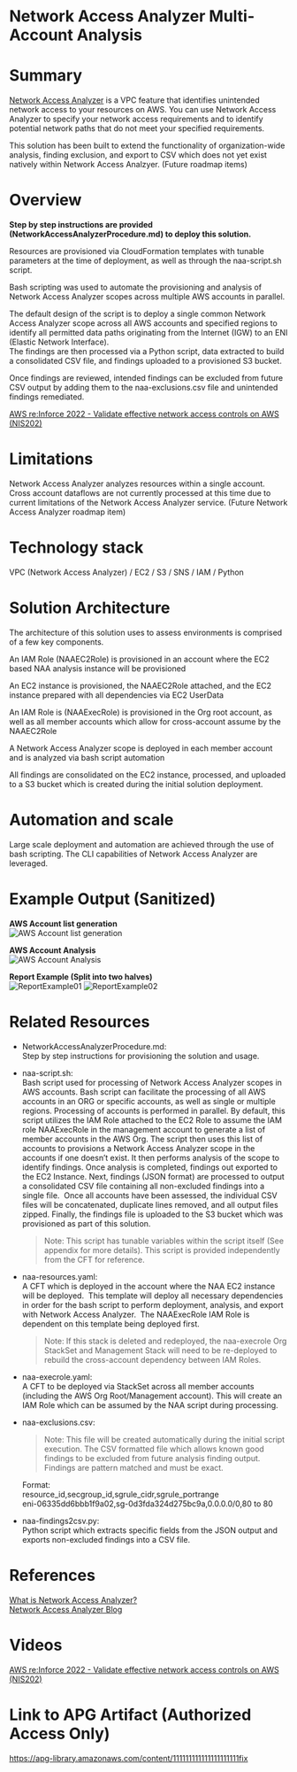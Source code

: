 # Network Access Analyzer Multi-Account Analysis

# Summary

[Network Access Analyzer](https://docs.aws.amazon.com/vpc/latest/network-access-analyzer/what-is-network-access-analyzer.html) is a VPC feature that identifies unintended network access to your resources on AWS. You can use Network Access Analyzer to specify your network access requirements and to identify potential network paths that do not meet your specified requirements.

This solution has been built to extend the functionality of organization-wide analysis, finding exclusion, and export to CSV which does not yet exist natively within Network Access Analzyer. (Future roadmap items)

# Overview

**Step by step instructions are provided (NetworkAccessAnalyzerProcedure.md) to deploy this solution.**

Resources are provisioned via CloudFormation templates with tunable parameters at the time of deployment, as well as through the naa-script.sh script.

Bash scripting was used to automate the provisioning and analysis of Network Access Analyzer scopes across multiple AWS accounts in parallel.

The default design of the script is to deploy a single common Network Access Analyzer scope across all AWS accounts and specified regions to identify all permitted data paths originating from the Internet (IGW) to an ENI (Elastic Network Interface).  
The findings are then processed via a Python script, data extracted to build a consolidated CSV file, and findings uploaded to a provisioned S3 bucket.

Once findings are reviewed, intended findings can be excluded from future CSV output by adding them to the naa-exclusions.csv file and unintended findings remediated.

[AWS re:Inforce 2022 - Validate effective network access controls on AWS (NIS202)](https://youtu.be/aN2P2zeQek0)

# Limitations

Network Access Analyzer analyzes resources within a single account.
Cross account dataflows are not currently processed at this time due to current limitations of the Network Access Analyzer service. (Future Network Access Analyzer roadmap item)

# Technology stack

VPC (Network Access Analyzer) / EC2 / S3 / SNS  / IAM / Python

# Solution Architecture

The architecture of this solution uses to assess environments is comprised of a few key components.

An IAM Role (NAAEC2Role) is provisioned in an account where the EC2 based NAA analysis instance will be provisioned

An EC2 instance is provisioned, the NAAEC2Role attached, and the EC2 instance prepared with all dependencies via EC2 UserData

An IAM Role is (NAAExecRole) is provisioned in the Org root account, as well as all member accounts which allow for cross-account assume by the NAAEC2Role

A Network Access Analyzer scope is deployed in each member account and is analyzed via bash script automation

All findings are consolidated on the EC2 instance, processed, and uploaded to a S3 bucket which is created during the initial solution deployment.

# Automation and scale

Large scale deployment and automation are achieved through the use of bash scripting.  The CLI capabilities of Network Access Analyzer are leveraged.

# Example Output (Sanitized)

**AWS Account list generation**  
![AWS Account list generation](docs/images/AWSAccountInventory.png)

**AWS Account Analysis**  
![AWS Account Analysis](docs/images/AWSAccountAnalysis.png)

**Report Example (Split into two halves)**  
![ReportExample01](docs/images/ReportExample01.png)
![ReportExample02](docs/images/ReportExample02.png)

# **Related Resources**

- NetworkAccessAnalyzerProcedure.md:  
    Step by step instructions for provisioning the solution and usage.

- naa-script.sh:  
    Bash script used for processing of Network Access Analyzer scopes in AWS accounts.  Bash script can facilitate the processing of all AWS accounts in an ORG or specific accounts, as well as single or multiple regions. Processing of accounts is performed in parallel. By default, this script utilizes the IAM Role attached to the EC2 Role to assume the IAM role NAAExecRole in the management account to generate a list of member accounts in the AWS Org. The script then uses this list of accounts to provisions a Network Access Analyzer scope in the accounts if one doesn’t exist.  It then performs analysis of the scope to identify findings. Once analysis is completed, findings out exported to the EC2 Instance.  Next, findings (JSON format) are processed to output a consolidated CSV file containing all non-excluded findings into a single file.  Once all accounts have been assessed, the individual CSV files will be concatenated, duplicate lines removed, and all output files zipped. Finally, the findings file is uploaded to the S3 bucket which was provisioned as part of this solution. 
    >Note: This script has tunable variables within the script itself (See appendix for more details). This script is provided independently from the CFT for reference.

- naa-resources.yaml:  
    A CFT which is deployed in the account where the NAA EC2 instance will be deployed.  This template will deploy all necessary dependencies in order for the bash script to perform deployment, analysis, and export with Network Access Analyzer.  The NAAExecRole IAM Role is dependent on this template being deployed first.  
    >Note: If this stack is deleted and redeployed, the naa-execrole Org StackSet and Management Stack will need to be re-deployed to rebuild the cross-account dependency between IAM Roles.

- naa-execrole.yaml:  
    A CFT to be deployed via StackSet across all member accounts (including the AWS Org Root/Management account). This will create an IAM Role which can be assumed by the NAA script during processing.

- naa-exclusions.csv:  
    >Note: This file will be created automatically during the initial script execution.
    The CSV formatted file which allows known good findings to be excluded from future analysis finding output. Findings are pattern matched and must be exact.  

    Format:  
    resource_id,secgroup_id,sgrule_cidr,sgrule_portrange  
    eni-06335dd6bbb1f9a02,sg-0d3fda324d275bc9a,0.0.0.0/0,80 to 80  

- naa-findings2csv.py:  
    Python script which extracts specific fields from the JSON output and exports non-excluded findings into a CSV file.

# References

[What is Network Access Analyzer?](https://docs.aws.amazon.com/vpc/latest/network-access-analyzer/what-is-network-access-analyzer.html)  
[Network Access Analyzer Blog](https://aws.amazon.com/blogs/aws/new-amazon-vpc-network-access-analyzer/)

# Videos

[AWS re:Inforce 2022 - Validate effective network access controls on AWS (NIS202)](https://youtu.be/aN2P2zeQek0)

# Link to APG Artifact (Authorized Access Only)

https://apg-library.amazonaws.com/content/111111111111111111111fix